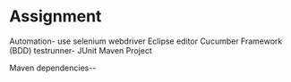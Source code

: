# Assignment

Automation- use selenium webdriver 
Eclipse editor
Cucumber Framework (BDD)
testrunner- JUnit
Maven Project

Maven dependencies--

